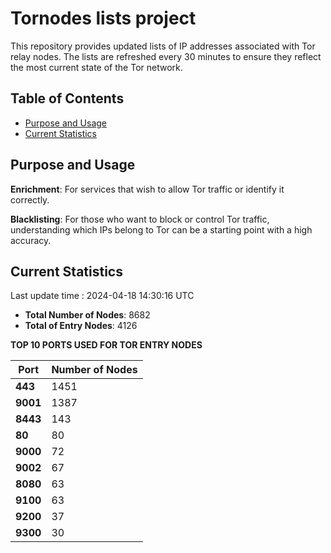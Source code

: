 # Tornodes lists project

This repository provides updated lists of IP addresses associated with Tor relay nodes. The lists are refreshed every 30 minutes to ensure they reflect the most current state of the Tor network.

## Table of Contents

- [Purpose and Usage](#purpose-and-usage)
- [Current Statistics](#current-statistics)


## Purpose and Usage

**Enrichment**: For services that wish to allow Tor traffic or identify it correctly.

**Blacklisting**: For those who want to block or control Tor traffic, understanding which IPs belong to Tor can be a starting point with a high accuracy.

## Current Statistics

Last update time : 2024-04-18 14:30:16 UTC

- **Total Number of Nodes**: 8682
- **Total of Entry Nodes**: 4126

**TOP 10 PORTS USED FOR TOR ENTRY NODES**

| **Port** | **Number of Nodes** |
|------|-----------------|
| **443**   | 1451  |
| **9001**   | 1387  |
| **8443**   | 143  |
| **80**   | 80  |
| **9000**   | 72  |
| **9002**   | 67  |
| **8080**   | 63  |
| **9100**   | 63  |
| **9200**   | 37  |
| **9300**   | 30  |

